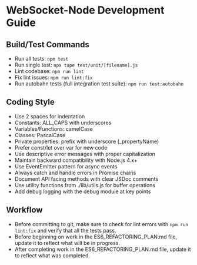 # WebSocket-Node Development Guide

## Build/Test Commands

- Run all tests: `npm test`
- Run single test: `npx tape test/unit/[filename].js`
- Lint codebase: `npm run lint`
- Fix lint issues: `npm run lint:fix`
- Run autobahn tests (full integration test suite): `npm run test:autobahn`

## Coding Style

- Use 2 spaces for indentation
- Constants: ALL_CAPS with underscores
- Variables/Functions: camelCase
- Classes: PascalCase
- Private properties: prefix with underscore (_propertyName)
- Prefer const/let over var for new code
- Use descriptive error messages with proper capitalization
- Maintain backward compatibility with Node.js 4.x+
- Use EventEmitter pattern for async events
- Always catch and handle errors in Promise chains
- Document API facing methods with clear JSDoc comments
- Use utility functions from ./lib/utils.js for buffer operations
- Add debug logging with the debug module at key points

## Workflow

- Before committing to git, make sure to check for lint errors with `npm run lint:fix` and verify that all the tests pass.
- Before beginning on work in the ES6_REFACTORING_PLAN.md file, update it to reflect what will be in progress.
- After completing work in the ES6_REFACTORING_PLAN.md file, update it to reflect what was completed.
